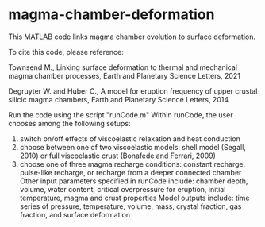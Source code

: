 # magma-chamber-deformation
This MATLAB code links magma chamber evolution to surface deformation. 

To cite this code, please reference: 

Townsend M., Linking surface deformation to thermal and mechanical magma chamber processes, Earth and Planetary Science Letters, 2021

Degruyter W. and Huber C., A model for eruption frequency of upper crustal silicic magma chambers, Earth and Planetary Science Letters, 2014

Run the code using the script "runCode.m"
Within runCode, the user chooses among the following setups: 
1. switch on/off effects of viscoelastic relaxation and heat conduction
2. choose between one of two viscoelastic models: shell model (Segall, 2010) or full viscoelastic crust (Bonafede and Ferrari, 2009)
3. choose one of three magma recharge conditions: constant recharge, pulse-like recharge, or recharge from a deeper connected chamber
Other input parameters specified in runCode include: chamber depth, volume, water content, critical overpressure for eruption, initial temperature, magma and crust properties
Model outputs include: time series of pressure, temperature, volume, mass, crystal fraction, gas fraction, and surface deformation
